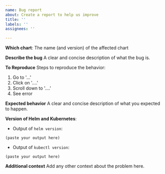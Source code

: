```yaml
---
name: Bug report
about: Create a report to help us improve
title: ''
labels: ''
assignees: ''

---
```


<!--
 Before you open the bug report please review the following troubleshooting guide:

 - [Troubleshoot Bitnami Helm Chart Issues](https://docs.bitnami.com/kubernetes/how-to/troubleshoot-helm-chart-issues)
 -->

**Which chart**:
The name (and version) of the affected chart

**Describe the bug**
A clear and concise description of what the bug is.

**To Reproduce**
Steps to reproduce the behavior:

1. Go to '...'
2. Click on '....'
3. Scroll down to '....'
4. See error

**Expected behavior**
A clear and concise description of what you expected to happen.

**Version of Helm and Kubernetes**:

- Output of `helm version`:

```
(paste your output here)
```

- Output of `kubectl version`:

```
(paste your output here)
```

**Additional context**
Add any other context about the problem here.
